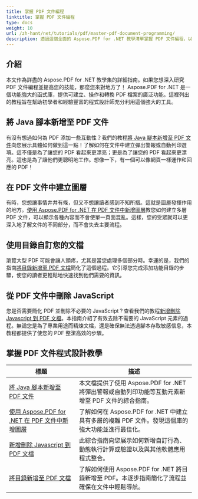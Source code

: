 ```yaml
---
title: 掌握 PDF 文件編程
linktitle: 掌握 PDF 文件編程
type: docs
weight: 10
url: /zh-hant/net/tutorials/pdf/master-pdf-document-programming/
description: 透過這個全面的 Aspose.PDF for .NET 教學清單掌握 PDF 文件編程，以增強您的 PDF 操作技能。
---
```

## 介紹

本文作為詳盡的 Aspose.PDF for .NET 教學集的詳細指南。如果您想深入研究 PDF 文件編程並提高您的技能，那麼您來對地方了！ Aspose.PDF for .NET 是一個功能強大的函式庫，提供可建立、操作和轉換 PDF 檔案的廣泛功能。這裡列出的教程旨在幫助初學者和經驗豐富的程式設計師充分利用這個強大的工具。

## 將 Java 腳本新增至 PDF 文件
有沒有想過如何為 PDF 添加一些互動性？我們的教程[將 Java 腳本新增至 PDF 文件](./adding-java-script-to-pdf/)向您展示具體如何做到這一點！了解如何在文件中建立彈出警報或自動列印選項。這不僅是為了讓您的 PDF 看起來更漂亮；更是為了讓您的 PDF 看起來更漂亮。這也是為了讓他們更聰明地工作。想像一下，有一個可以像網頁一樣運作和回應的 PDF！

## 在 PDF 文件中建立圖層
有時，您想讓事情井井有條，但又不想讓讀者感到不知所措。這就是圖層發揮作用的地方。[使用 Aspose.PDF for .NET 在 PDF 文件中新增圖層](./adding-layers-to-pdf/)教您如何建立多層 PDF 文件，可以顯示各種內容而不會使單一頁面混亂。這樣，您的受眾就可以更深入地了解文件的不同部分，而不會失去主要流程。

## 使用目錄自訂您的文檔
瀏覽大型 PDF 可能會讓人頭疼，尤其是當您處理多個部分時。幸運的是，我們的指南[將目錄新增至 PDF 文檔](./adding-toc-to-pdf/)簡化了這個過程。它引導您完成添加功能目錄的步驟，使您的讀者更輕鬆地快速找到他們需要的資訊。

## 從 PDF 文件中刪除 JavaScript
您是否需要簡化 PDF 並刪除不必要的 JavaScript？查看我們的教程[新增刪除 Javascript 到 PDF 文檔](./adding-remove-java-script-to-doc/)。本指南介紹了有效去除不需要的 JavaScript 元素的過程。無論您是為了專業用途而精煉文檔，還是確保無法透過腳本存取敏感信息，本教程都提供了使您的 PDF 整潔高效的步驟。

## 掌握 PDF 文件程式設計教學
| 標題 | 描述 |
| --- | --- | 
| [將 Java 腳本新增至 PDF 文件](./adding-java-script-to-pdf/) | 本文檔提供了使用 Aspose.PDF for .NET 將彈出警報或自動列印功能等互動元素新增至 PDF 文件的綜合指南。 |  
| [使用 Aspose.PDF for .NET 在 PDF 文件中新增圖層](./adding-layers-to-pdf/) | 了解如何在 Aspose.PDF for .NET 中建立具有多層的複雜 PDF 文件。發現這個庫的強大功能並進行最佳化。 |  
| [新增刪除 Javascript 到 PDF 文檔](./adding-remove-java-script-to-doc/) | 此綜合指南向您展示如何新增自訂行為、動態執行計算或驗證以及與其他軟體應用程式整合。 |  
| [將目錄新增至 PDF 文檔](./adding-toc-to-pdf/) | 了解如何使用 Aspose.PDF for .NET 將目錄新增至 PDF。本逐步指南簡化了流程並確保在文件中輕鬆導航。 |  